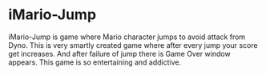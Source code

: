 # iMario-Jump
iMario-Jump is game where Mario character jumps to avoid attack from Dyno. This is very smartly created game where after every jump your score get increases. And after failure of jump there is Game Over window appears. This game is so entertaining and addictive.

